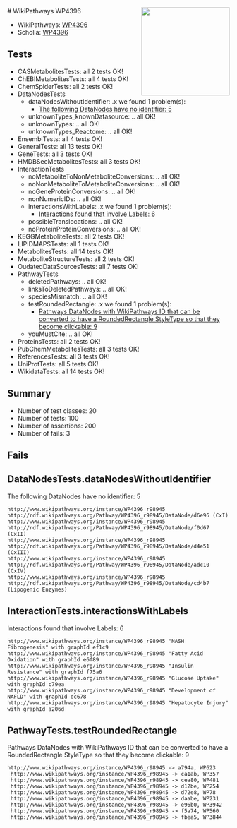 <img style="float: right; width: 200px" src="https://upload.wikimedia.org/wikipedia/commons/thumb/8/83/Wplogo_with_text_500.png/640px-Wplogo_with_text_500.png" />
# WikiPathways WP4396

* WikiPathways: [WP4396](https://identifiers.org/wikipathways:WP4396)
* Scholia: [WP4396](https://scholia.toolforge.org/wikipathways/WP4396)
## Tests
* CASMetabolitesTests: all 2 tests OK!
* ChEBIMetabolitesTests: all 4 tests OK!
* ChemSpiderTests: all 2 tests OK!
* DataNodesTests
    * dataNodesWithoutIdentifier: .x we found 1 problem(s):
        * [The following DataNodes have no identifier: 5](#d2d32fa4)
    * unknownTypes_knownDatasource: .. all OK!
    * unknownTypes: .. all OK!
    * unknownTypes_Reactome: .. all OK!
* EnsemblTests: all 4 tests OK!
* GeneralTests: all 13 tests OK!
* GeneTests: all 3 tests OK!
* HMDBSecMetabolitesTests: all 3 tests OK!
* InteractionTests
    * noMetaboliteToNonMetaboliteConversions: .. all OK!
    * noNonMetaboliteToMetaboliteConversions: .. all OK!
    * noGeneProteinConversions: .. all OK!
    * nonNumericIDs: .. all OK!
    * interactionsWithLabels: .x we found 1 problem(s):
        * [Interactions found that involve Labels: 6](#630d267d)
    * possibleTranslocations: .. all OK!
    * noProteinProteinConversions: .. all OK!
* KEGGMetaboliteTests: all 2 tests OK!
* LIPIDMAPSTests: all 1 tests OK!
* MetabolitesTests: all 14 tests OK!
* MetaboliteStructureTests: all 2 tests OK!
* OudatedDataSourcesTests: all 7 tests OK!
* PathwayTests
    * deletedPathways: .. all OK!
    * linksToDeletedPathways: .. all OK!
    * speciesMismatch: .. all OK!
    * testRoundedRectangle: .x we found 1 problem(s):
        * [Pathways DataNodes with WikiPathways ID that can be converted to have a RoundedRectangle StyleType so that they become clickable: 9](#9fbad3d3)
    * youMustCite: .. all OK!
* ProteinsTests: all 2 tests OK!
* PubChemMetabolitesTests: all 3 tests OK!
* ReferencesTests: all 3 tests OK!
* UniProtTests: all 5 tests OK!
* WikidataTests: all 14 tests OK!


## Summary

* Number of test classes: 20
* Number of tests: 100
* Number of assertions: 200
* Number of fails: 3

## Fails

<a name="d2d32fa4" />

## DataNodesTests.dataNodesWithoutIdentifier

The following DataNodes have no identifier: 5
```
http://www.wikipathways.org/instance/WP4396_r98945 http://rdf.wikipathways.org/Pathway/WP4396_r98945/DataNode/d6e96 (CxI)
http://www.wikipathways.org/instance/WP4396_r98945 http://rdf.wikipathways.org/Pathway/WP4396_r98945/DataNode/f0d67 (CxII)
http://www.wikipathways.org/instance/WP4396_r98945 http://rdf.wikipathways.org/Pathway/WP4396_r98945/DataNode/d4e51 (CxIII)
http://www.wikipathways.org/instance/WP4396_r98945 http://rdf.wikipathways.org/Pathway/WP4396_r98945/DataNode/adc10 (CxIV)
http://www.wikipathways.org/instance/WP4396_r98945 http://rdf.wikipathways.org/Pathway/WP4396_r98945/DataNode/cd4b7 (Lipogenic Enzymes)
```

<a name="630d267d" />

## InteractionTests.interactionsWithLabels

Interactions found that involve Labels: 6
```
http://www.wikipathways.org/instance/WP4396_r98945 "NASH
Fibrogenesis" with graphId ef1c9
http://www.wikipathways.org/instance/WP4396_r98945 "Fatty Acid Oxidation" with graphId e6f89
http://www.wikipathways.org/instance/WP4396_r98945 "Insulin Resistance" with graphId f75a6
http://www.wikipathways.org/instance/WP4396_r98945 "Glucose Uptake" with graphId c79ea
http://www.wikipathways.org/instance/WP4396_r98945 "Development of NAFLD" with graphId dc678
http://www.wikipathways.org/instance/WP4396_r98945 "Hepatocyte Injury" with graphId a206d
```

<a name="9fbad3d3" />

## PathwayTests.testRoundedRectangle

Pathways DataNodes with WikiPathways ID that can be converted to have a RoundedRectangle StyleType so that they become clickable: 9
```
http://www.wikipathways.org/instance/WP4396_r98945 -> a794a, WP623
 http://www.wikipathways.org/instance/WP4396_r98945 -> ca1ab, WP357
 http://www.wikipathways.org/instance/WP4396_r98945 -> cea80, WP481
 http://www.wikipathways.org/instance/WP4396_r98945 -> d12be, WP254
 http://www.wikipathways.org/instance/WP4396_r98945 -> d72e8, WP78
 http://www.wikipathways.org/instance/WP4396_r98945 -> daabe, WP231
 http://www.wikipathways.org/instance/WP4396_r98945 -> e96b0, WP3942
 http://www.wikipathways.org/instance/WP4396_r98945 -> f5a74, WP560
 http://www.wikipathways.org/instance/WP4396_r98945 -> fbea5, WP3844
 ```

